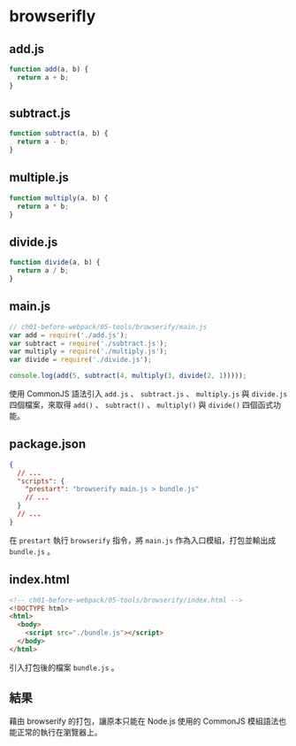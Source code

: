 # browserifly

## add.js

```js
function add(a, b) {
  return a + b;
}
```

## subtract.js

```js
function subtract(a, b) {
  return a - b;
}
```

## multiple.js

```js
function multiply(a, b) {
  return a * b;
}
```

## divide.js

```js
function divide(a, b) {
  return a / b;
}
```

## main.js

```js
// ch01-before-webpack/05-tools/browserify/main.js
var add = require('./add.js');
var subtract = require('./subtract.js');
var multiply = require('./multiply.js');
var divide = require('./divide.js');

console.log(add(5, subtract(4, multiply(3, divide(2, 1)))));
```

使用 CommonJS 語法引入 `add.js` 、 `subtract.js` 、 `multiply.js` 與 `divide.js` 四個檔案，來取得 `add()` 、 `subtract()` 、 `multiply()` 與 `divide()` 四個函式功能。

## package.json

```json
{
  // ...
  "scripts": {
    "prestart": "browserify main.js > bundle.js"
    // ...
  }
  // ...
}
```

在 `prestart` 執行 `browserify` 指令，將 `main.js` 作為入口模組，打包並輸出成 `bundle.js` 。

## index.html

```html
<!-- ch01-before-webpack/05-tools/browserify/index.html -->
<!DOCTYPE html>
<html>
  <body>
    <script src="./bundle.js"></script>
  </body>
</html>
```

引入打包後的檔案 `bundle.js` 。

## 結果

藉由 browserify 的打包，讓原本只能在 Node.js 使用的 CommonJS 模組語法也能正常的執行在瀏覽器上。
